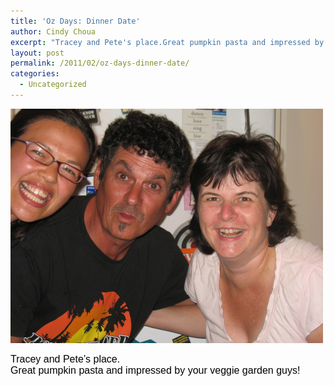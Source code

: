 ```yaml
---
title: 'Oz Days: Dinner Date'
author: Cindy Choua
excerpt: "Tracey and Pete's place.Great pumpkin pasta and impressed by your veggie garden guys!"
layout: post
permalink: /2011/02/oz-days-dinner-date/
categories:
  - Uncategorized
---
```

<div class='p_embed p_image_embed'>
  <a href="/wp-content/uploads/2011/02/img_5218-scaled-1000.jpg"><img alt="Img_5218" height="375" src="/wp-content/uploads/2011/02/img_5218-scaled-1000.jpg?w=300" width="500" /></a>
</div></p> 

<div style="font-family:arial, helvetica, sans-serif;font-size:12pt;color:#000000;">
  <div>
    Tracey and Pete&#8217;s place.
  </div>
  
  <div>
    Great pumpkin pasta and impressed by your veggie garden guys!
  </div>
  
  <p />
</div>